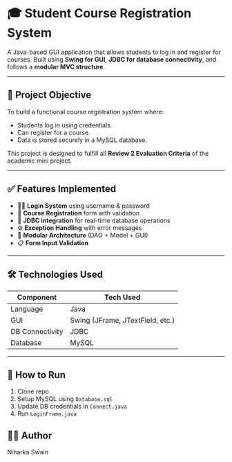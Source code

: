 # 🎓 Student Course Registration System

A Java-based GUI application that allows students to log in and register for courses. Built using **Swing for GUI**, **JDBC for database connectivity**, and follows a **modular MVC structure**.

---

## 📌 Project Objective

To build a functional course registration system where:
- Students log in using credentials.
- Can register for a course.
- Data is stored securely in a MySQL database.

This project is designed to fulfill all **Review 2 Evaluation Criteria** of the academic mini project.

---

## ✅ Features Implemented

- 🧑‍💻 **Login System** using username & password
- 📝 **Course Registration** form with validation
- 🔗 **JDBC integration** for real-time database operations
- ⚙️ **Exception Handling** with error messages
- 🧠 **Modular Architecture** (DAO + Model + GUI)
- 📋 **Form Input Validation**

---

## 🛠️ Technologies Used

| Component       | Tech Used            |
|----------------|----------------------|
| Language        | Java                 |
| GUI             | Swing (JFrame, JTextField, etc.) |
| DB Connectivity | JDBC                 |
| Database        | MySQL                |

---



## 🏃 How to Run
1. Clone repo
2. Setup MySQL using `Database.sql`
3. Update DB credentials in `Connect.java`
4. Run `LoginFrame.java`

## 👨‍💻 Author
Niharka Swain
